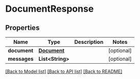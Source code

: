 
# DocumentResponse


## Properties
Name | Type | Description | Notes
------------ | ------------- | ------------- | -------------
**document** | [**Document**](Document.md) |  |  [optional]
**messages** | **List&lt;String&gt;** |  |  [optional]


[[Back to Model list]](../../README.md#documentation-for-models) [[Back to API list]](../../README.md#documentation-for-api-endpoints) [[Back to README]](../../README.md)


